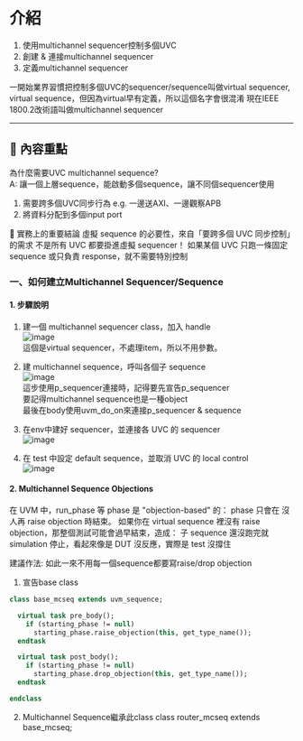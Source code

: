# 介紹
 
1. 使用multichannel sequencer控制多個UVC  
2. 創建 & 連接multichannel sequencer
3. 定義multichannel sequencer


一開始業界習慣把控制多個UVC的sequencer/sequence叫做virtual sequencer, virtual sequence，但因為virtual早有定義，所以這個名字會很混淆
現在IEEE 1800.2改術語叫做multichannel sequencer

---
 
## 📌 內容重點
為什麼需要UVC multichannel sequence?  
A: 讓一個上層sequence，能啟動多個sequence，讓不同個sequencer使用
1. 需要跨多個UVC同步行為 e.g. 一邊送AXI、一邊觀察APB
2. 將資料分配到多個input port

🎯 實務上的重要結論
虛擬 sequence 的必要性，來自「要跨多個 UVC 同步控制」的需求
不是所有 UVC 都要掛進虛擬 sequencer！
如果某個 UVC 只跑一條固定 sequence 或只負責 response，就不需要特別控制


### 一、如何建立Multichannel Sequencer/Sequence
 
#### 1. 步驟說明
1. 建一個 multichannel sequencer class，加入 handle  
![image](https://github.com/user-attachments/assets/a15cedf0-270f-41f0-a3a4-67aa08431629)  
這個是virtual sequencer，不處理item，所以不用參數。
  
2. 建 multichannel sequence，呼叫各個子 sequence  
![image](https://github.com/user-attachments/assets/d11c939f-a75f-4c59-9dca-56508d5a79b3)  
這步使用p_sequencer連接時，記得要先宣告p_sequencer  
要記得multichannel sequence也是一種object  
最後在body使用uvm_do_on來連接p_sequencer & sequence

3. 在env中建好 sequencer，並連接各 UVC 的 sequencer  
![image](https://github.com/user-attachments/assets/8666487e-f7f1-4f1b-ac05-2ee28f53f1f9)

4. 在 test 中設定 default sequence，並取消 UVC 的 local control  
![image](https://github.com/user-attachments/assets/5c07f63c-cf13-4551-b11a-5ed65dc1f71a)


#### 2. Multichannel Sequence Objections
在 UVM 中，run_phase 等 phase 是 "objection-based" 的：
phase 只會在 沒人再 raise objection 時結束。
如果你在 virtual sequence 裡沒有 raise objection，那整個測試可能會過早結束，造成：
子 sequence 還沒跑完就 simulation 停止，看起來像是 DUT 沒反應，實際是 test 沒撐住

建議作法:
如此一來不用每一個sequence都要寫raise/drop objection
1. 宣告base class
```systemverilog
class base_mcseq extends uvm_sequence;

  virtual task pre_body();
    if (starting_phase != null)
      starting_phase.raise_objection(this, get_type_name());
  endtask

  virtual task post_body();
    if (starting_phase != null)
      starting_phase.drop_objection(this, get_type_name());
  endtask

endclass
```

2. Multichannel Sequence繼承此class
class router_mcseq extends base_mcseq; 

